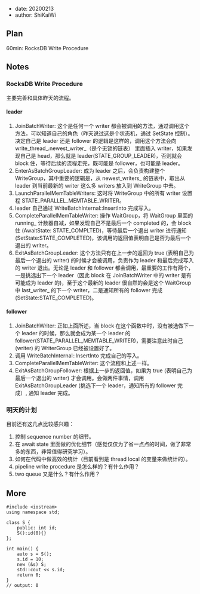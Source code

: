 - date: 20200213 
- author: ShiKaiWi

## Plan
60min: RocksDB Write Procedure

## Notes
### RocksDB Write Procedure
主要完善和具体昨天的流程。

#### leader
1. JoinBatchWriter: 这个是任何一个 writer 都会被调用的方法，通过调用这个方法，可以知道自己的角色（昨天说过这是个状态机，通过 SetState 控制）。决定自己是 leader 还是 follower 的逻辑是这样的，调用这个方法会向 write_thread_.newest_writer_（是个无锁的链表） 里面插入 writer，如果发现自己是 head，那么就是 leader(STATE_GROUP_LEADER)，否则就会 block 住，等待后续的流程走完，既可能是 follower，也可能是 leader。
2. EnterAsBatchGroupLeader: 成为 leader 之后，会负责构建整个 WriteGroup，其中重要的逻辑是，从 newest_writers_ 的链表中，取出从 leader 到当前最新的 writer 这么多 writers 放入到 WriteGroup 中去。
3. LaunchParallelMemTableWriters: 这时将 WriteGroup 中的所有 writer 设置程 STATE_PARALLEL_MEMTABLE_WRITER。
4. leader 自己通过 WriteBatchInternal::InsertInto 完成写入。
5. CompleteParallelMemTableWriter: 操作 WaitGroup，将 WaitGroup 里面的 running_ 计数器自减，如果发现自己不是最后一个 completed 的，会 block 住 (AwaitState: STATE_COMPLTED)，等待最后一个退出 writer 进行通知 (SetState:STATE_COMPLETED)，该调用的返回值表明自己是否为最后一个退出的 writer。
6. ExitAsBatchGroupLeader: 这个方法只有在上一步的返回为 true (表明自己为最后一个退出的 writer) 的时候才会被调用，负责作为 leader 和最后完成写入的 writer 退出。无论是 leader 和 follower 都会调用，最重要的工作有两个，一是挑选出下一个 leader（因此 block 在 JoinBatchWriter 中的 writer 是有可能成为 leader 的)，至于这个最新的 leader 很自然的会是这个 WaitGroup 中 last_writer_ 的下一个 writer，二是通知所有的 follower 完成(SetState:STATE_COMPLETED)。

#### follower
1. JoinBatchWriter: 正如上面所述，当 block 在这个函数中时，没有被选做下一个 leader 的时候，那么就会成为某一个 leader 的 follower(STATE_PARALLEL_MEMTABLE_WRITER)，需要注意此时自己 (writer) 的 WriterGroup 已经被设置好了。
2. 调用 WriteBatchInternal::InsertInto 完成自己的写入。
3. CompleteParallelMemTableWriter: 这个流程和上述一样。
4. ExitAsBatchGroupFollower: 根据上一步的返回值，如果为 true (表明自己为最后一个退出的 writer) 才会调用。会做两件事情，调用ExitAsBatchGroupLeader (挑选下一个 leader，通知所有的 follower 完成）, 通知 leader 完成。

### 明天的计划
目前还有这几点比较感兴趣：
1. 控制 sequence number 的细节。
2. 在 await state 里面做的优化细节（感觉仅仅为了省一点点的时间，做了非常多的东西，非常值得研究学习）。
3. 如何在代码中做高效的统计（目前看到是 thread local 的变量来做统计的）。
4. pipeline write procedure 是怎么样的？有什么作用？
5. two queue 又是什么？有什么作用？

## More
```
#include <iostream>
using namespace std;

class S {
    public: int id;
    S():id(0){}
};

int main() {
    auto s = S();
    s.id = 10;
    new (&s) S;
    std::cout << s.id;
	return 0;
}
// output: 0
```